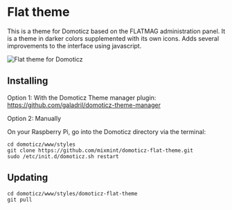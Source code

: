 
# Flat theme

This is a theme for Domoticz based on the FLATMAG administration panel. It is a theme in darker colors supplemented with its own icons. Adds several improvements to the interface using javascript.

![Flat theme for Domoticz](https://raw.githubusercontent.com/mixmint/domoticz-flat-theme/master/screenshot.jpg)



## Installing

Option 1: With the Domoticz Theme manager plugin:
https://github.com/galadril/domoticz-theme-manager



Option 2: Manually

On your Raspberry Pi, go into the Domoticz directory via the terminal:

```
cd domoticz/www/styles
git clone https://github.com/mixmint/domoticz-flat-theme.git
sudo /etc/init.d/domoticz.sh restart
```

## Updating
```
cd domoticz/www/styles/domoticz-flat-theme
git pull
```
